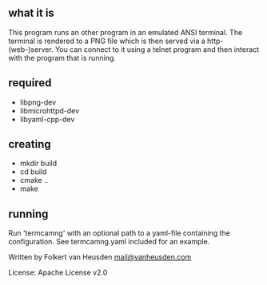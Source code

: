 what it is
----------

This program runs an other program in an emulated ANSI terminal.
The terminal is rendered to a PNG file which is then served via a http-
(web-)server.
You can connect to it using a telnet program and then interact with
the program that is running.


required
--------

 * libpng-dev
 * libmicrohttpd-dev
 * libyaml-cpp-dev


creating
--------

 * mkdir build
 * cd build
 * cmake ..
 * make


running
-------

Run 'termcamng' with an optional path to a yaml-file containing the
configuration. See termcamng.yaml included for an example.



Written by Folkert van Heusden <mail@vanheusden.com>

License: Apache License v2.0
